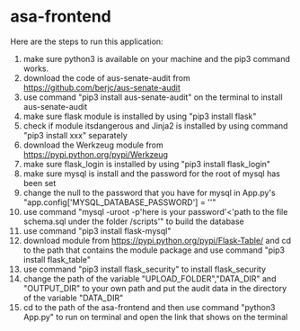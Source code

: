 # asa-frontend
Here are the steps to run this application:
1.  make sure python3 is available on your machine and the pip3 command works.
2.  download the code of aus-senate-audit from https://github.com/berjc/aus-senate-audit
3.  use command "pip3 install aus-senate-audit" on the terminal to install aus-senate-audit
4.  make sure flask module is installed by using "pip3 install flask"
5.  check if module itsdangerous and Jinja2 is installed by using command "pip3 install xxx" separately
6.  download the Werkzeug module from https://pypi.python.org/pypi/Werkzeug
7.  make sure flask_login is installed by using "pip3 install flask_login"
8.  make sure mysql is install and the password for the root of mysql has been set
9.  change the null to the password that you have for mysql in App.py's "app.config['MYSQL_DATABASE_PASSWORD'] = ''"
10. use command "mysql -uroot -p'here is your password'<'path to the file schema.sql under the folder /scripts'" to build the database
11. use command "pip3 install flask-mysql"
12. download module from https://pypi.python.org/pypi/Flask-Table/ and cd to the path that contains the module package and use command "pip3 install flask_table"
13. use command "pip3 install flask_security" to install flask_security
14. change the path of the variable "UPLOAD_FOLDER","DATA_DIR" and "OUTPUT_DIR" to your own path and put the audit data in the directory of the variable "DATA_DIR"
15. cd to the path of the asa-frontend and then use command "python3 App.py" to run on terminal and open the link that shows on the terminal

